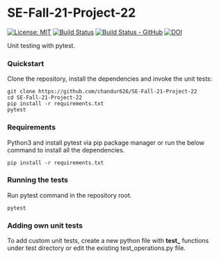 # SE-Fall-21-Project-22
[![License: MIT](https://img.shields.io/badge/License-MIT-yellow.svg)](https://opensource.org/licenses/MIT)
[![Build Status](https://app.travis-ci.com/chandur626/SE-Fall-21-Project-22.svg?branch=main)](https://app.travis-ci.com/chandur626/SE-Fall-21-Project-22)
[![Build Status - GitHub](https://github.com/chandur626/SE-Fall-21-Project-22/workflows/pytesting/badge.svg)](https://github.com/chandur626/SE-Fall-21-Project-22/actions?query=workflow%3Apytesting)
[![DOI](https://zenodo.org/badge/DOI/10.5281/zenodo.5372667.svg)](https://doi.org/10.5281/zenodo.5372667)


Unit testing with pytest.

### Quickstart

Clone the repository, install the dependencies and invoke the unit tests:

    git clone https://github.com/chandur626/SE-Fall-21-Project-22
    cd SE-Fall-21-Project-22
    pip install -r requirements.txt
    pytest

### Requirements

Python3 and install pytest via pip package manager or run the below command to install all the dependencies.

    pip install -r requirements.txt

### Running the tests

Run pytest command in the repository root.
    
    pytest

### Adding own unit tests

To add custom unit tests, create a new python file with **test_** functions under test directory or edit the existing test_operations.py file.